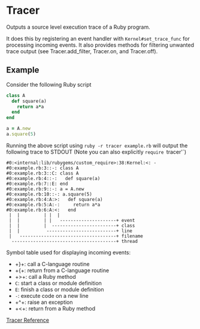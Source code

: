 # Tracer

Outputs a source level execution trace of a Ruby program.

It does this by registering an event handler with
`Kernel#set_trace_func` for processing incoming events. It also provides
methods for filtering unwanted trace output (see Tracer.add\_filter,
Tracer.on, and Tracer.off).

## Example

Consider the following Ruby script


```ruby
class A
  def square(a)
    return a*a
  end
end

a = A.new
a.square(5)
```

Running the above script using `ruby -r tracer example.rb` will output
the following trace to STDOUT (Note you can also explicitly `require
`tracer'\`)


```
#0:<internal:lib/rubygems/custom_require>:38:Kernel:<: -
#0:example.rb:3::-: class A
#0:example.rb:3::C: class A
#0:example.rb:4::-:   def square(a)
#0:example.rb:7::E: end
#0:example.rb:9::-: a = A.new
#0:example.rb:10::-: a.square(5)
#0:example.rb:4:A:>:   def square(a)
#0:example.rb:5:A:-:     return a*a
#0:example.rb:6:A:<:   end
 |  |         | |  |
 |  |         | |   ---------------------+ event
 |  |         |  ------------------------+ class
 |  |          --------------------------+ line
 |   ------------------------------------+ filename
  ---------------------------------------+ thread
```

Symbol table used for displaying incoming events:

* +}+: call a C-language routine
* +\{+: return from a C-language routine
* +>+: call a Ruby method
* `C`: start a class or module definition
* `E`: finish a class or module definition
* `-`: execute code on a new line
* +^+: raise an exception
* +<+: return from a Ruby method

[Tracer
Reference](https://ruby-doc.org/stdlib-2.5.0/libdoc/tracer/rdoc/Tracer.html)

